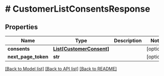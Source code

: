 # # CustomerListConsentsResponse


## Properties 


Name | Type | Description | Notes
------------ | ------------- | ------------- | -------------
**consents**| [**List[CustomerConsent]**](CustomerConsent.md) |   | [optional]
**next_page_token**| **str** |   | [optional]


[[Back to Model list]](../../README.md#models) [[Back to API list]](../../README.md#endpoints) [[Back to README]](../../README.md)

